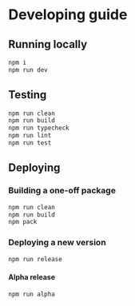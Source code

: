 # Developing guide

## Running locally

```sh
npm i
npm run dev
```

## Testing

```sh
npm run clean
npm run build
npm run typecheck
npm run lint
npm run test
```

## Deploying

### Building a one-off package

```sh
npm run clean
npm run build
npm pack
```

### Deploying a new version

```sh
npm run release
```

#### Alpha release

```sh
npm run alpha
```
